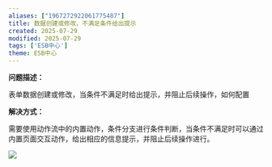 ```yaml
---
aliases: ["1967272922061775487"]
title: 数据创建或修改，不满足条件给出提示
created: 2025-07-29
modified: 2025-07-29
tags: ['ESB中心']
theme: ESB中心
---
```


**问题描述：**

表单数据创建或修改，当条件不满足时给出提示，并阻止后续操作，如何配置

**解决方式：**

需要使用动作流中的内置动作，条件分支进行条件判断，当条件不满足时可以通过内置页面交互动作，给出相应的信息提示，并阻止后续操作进行。

![](https://myhelpdoc.oss-cn-heyuan.aliyuncs.com/mdimages/45aeeb3585e28fdf539fbbe94d0b3820.jpg)